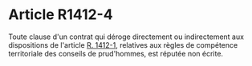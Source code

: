 # Article R1412-4

  
Toute clause d'un contrat qui déroge directement ou indirectement aux dispositions de l'article [R. 1412-1][1], relatives aux règles de compétence territoriale des conseils de prud'hommes, est réputée non écrite.

 [1]: /affichCodeArticle.do?cidTexte=LEGITEXT000006072050&idArticle=LEGIARTI000018484022&dateTexte=&categorieLien=cid